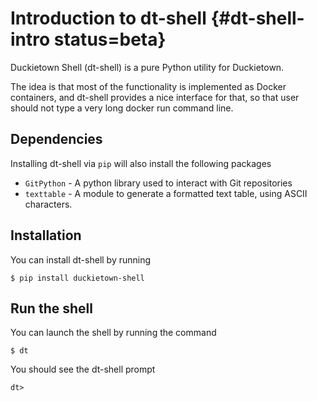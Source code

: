 # Introduction to dt-shell {#dt-shell-intro status=beta}



Duckietown Shell (dt-shell) is a pure Python utility for Duckietown.

The idea is that most of the functionality is implemented as Docker containers, and
dt-shell provides a nice interface for that, so that user should not type a very long
docker run command line.



## Dependencies

Installing dt-shell via `pip` will also install the following packages

- `GitPython` - A python library used to interact with Git repositories
- `texttable` - A module to generate a formatted text table, using ASCII characters.



## Installation

You can install dt-shell by running

    $ pip install duckietown-shell



## Run the shell

You can launch the shell by running the command

    $ dt

You should see the dt-shell prompt

```
dt>

```
